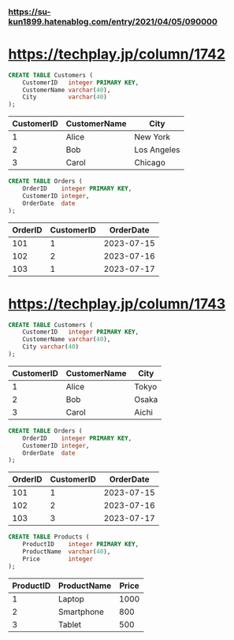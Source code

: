 ### https://su-kun1899.hatenablog.com/entry/2021/04/05/090000

# https://techplay.jp/column/1742

```sql
CREATE TABLE Customers (
    CustomerID   integer PRIMARY KEY,
    CustomerName varchar(40),
    City         varchar(40)
);
```
| CustomerID | CustomerName | City       |
|------------|--------------|------------|
| 1          | Alice        | New York   |
| 2          | Bob          | Los Angeles|
| 3          | Carol        | Chicago    |

```sql
CREATE TABLE Orders (
    OrderID    integer PRIMARY KEY,
    CustomerID integer,
    OrderDate  date
);
```
| OrderID | CustomerID | OrderDate |
|---------|------------|-----------|
| 101     | 1          | 2023-07-15|
| 102     | 2          | 2023-07-16|
| 103     | 1          | 2023-07-17|

# https://techplay.jp/column/1743
```sql
CREATE TABLE Customers (
    CustomerID   integer PRIMARY KEY,
    CustomerName varchar(40),
    City varchar(40)
);
```
| CustomerID | CustomerName | City  |
|------------|--------------|-------|
| 1          | Alice        | Tokyo |
| 2          | Bob          | Osaka |
| 3          | Carol        | Aichi |

```sql
CREATE TABLE Orders (
    OrderID    integer PRIMARY KEY,
    CustomerID integer,
    OrderDate  date
);
```
| OrderID | CustomerID | OrderDate  |
|---------|------------|------------|
| 101     | 1          | 2023-07-15 |
| 102     | 2          | 2023-07-16 |
| 103     | 3          | 2023-07-17 |

```sql
CREATE TABLE Products (
    ProductID    integer PRIMARY KEY,
    ProductName  varchar(40),
    Price        integer
);
```
| ProductID | ProductName | Price   |
|-----------|-------------|---------|
| 1         | Laptop      | 1000    |
| 2         | Smartphone  | 800     |
| 3         | Tablet      | 500     |

